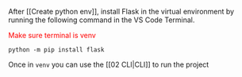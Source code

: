 After [[Create python env]], install Flask in the virtual environment by running the following command in the VS Code Terminal. 

<span style="color: red;">Make sure terminal is venv</span>

```
python -m pip install flask
```

Once in `venv` you can use the [[02 CLI|CLI]] to run the project
